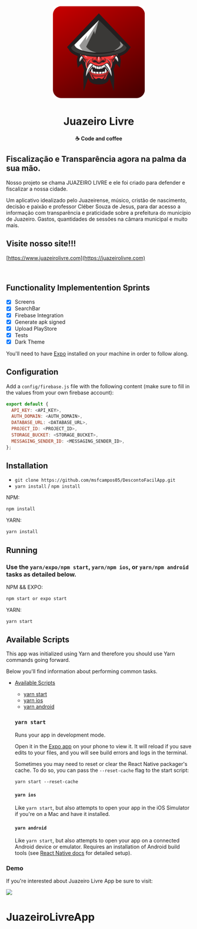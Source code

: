 <h1 align="center">
    <img alt="Juazeiro Livre" title="#delicinha" src="assets/images/icon.png" width="250px" />
</h1>

<h1 align="center">
  Juazeiro Livre
</h1>

<h4 align="center">
  ☕ Code and coffee
</h4>

## Fiscalização e Transparência agora na palma da sua mão.

Nosso projeto se chama JUAZEIRO LIVRE e ele foi criado para defender e fiscalizar a nossa cidade. 

Um aplicativo idealizado pelo Juazeirense, músico, cristão de nascimento, decisão e paixão e professor Cléber Souza de Jesus, para dar acesso a informação com transparência e praticidade sobre a prefeitura do município de Juazeiro. Gastos, quantidades de sessões na câmara municipal e muito mais.

## Visite nosso site!!!
[https://www.juazeirolivre.com](https://juazeirolivre.com)

<p align="center">
    <img alt="" src="https://i.imgur.com/5hkfksa.gif" width="250">
    <img alt="" title="#delicinha" src="Screenshot_1594935494.png" width="250px" />
    <img alt="" title="#delicinha" src="Screenshot_1594935498.png" width="250px" />
    <img alt="" title="#delicinha" src="screenshots/Screenshot_1594728907.png" width="250px" />
    <img alt="" title="#delicinha" src="screenshots/Screenshot_1595623461.png" width="250px" />
    <img alt="" title="#delicinha" src="screenshots/Screenshot_1595623470.png" width="250px" />
    <img alt="" title="#delicinha" src="screenshots/IMG-20221003-WA0003.jpg" width="250px" />

</p>

## Functionality Implementention Sprints

- [x] Screens
- [x] SearchBar
- [x] Firebase Integration
- [x] Generate apk signed
- [x] Upload PlayStore
- [x] Tests
- [x] Dark Theme

You'll need to have [Expo](https://expo.io/learn) installed on your machine in order to follow along.

## Configuration
Add a `config/firebase.js` file with the following content (make sure to fill in the values from your own firebase account):

```js
export default {
  API_KEY: <API_KEY>,
  AUTH_DOMAIN: <AUTH_DOMAIN>,
  DATABASE_URL: <DATABASE_URL>,
  PROJECT_ID: <PROJECT_ID>,
  STORAGE_BUCKET: <STORAGE_BUCKET>,
  MESSAGING_SENDER_ID: <MESSAGING_SENDER_ID>,
};
```

## Installation

- `git clone https://github.com/msfcampos05/DescontoFacilApp.git`
- `yarn install` / `npm install`

NPM:

```sh
npm install
```

YARN:

```sh
yarn install
```


## Running

### Use the `yarn/expo/npm start`, `yarn/npm ios`, or `yarn/npm android` tasks as detailed below.
NPM && EXPO:

```sh
npm start or expo start
```

YARN:

```sh
yarn start
```
  ## Available Scripts

  This app was initialized using Yarn and therefore you should use Yarn commands going forward.

Below you'll find information about performing common tasks.

* [Available Scripts](#available-scripts)
  * [yarn start](#npm-start)
  * [yarn ios](#npm-run-ios)
  * [yarn android](#npm-run-android)

  ### `yarn start`

  Runs your app in development mode.

  Open it in the [Expo app](https://expo.io) on your phone to view it. It will reload if you save edits to your files, and you will see build errors and logs in the terminal.

  Sometimes you may need to reset or clear the React Native packager's cache. To do so, you can pass the `--reset-cache` flag to the start script:

  ```
  yarn start --reset-cache
  ```

  #### `yarn ios`

  Like `yarn start`, but also attempts to open your app in the iOS Simulator if you're on a Mac and have it installed.

  #### `yarn android`

  Like `yarn start`, but also attempts to open your app on a connected Android device or emulator. Requires an installation of Android build tools (see [React Native docs](https://facebook.github.io/react-native/docs/getting-started.html) for detailed setup).


### Demo 
If you're interested about Juazeiro Livre App be sure to visit:

<a href="https://play.google.com/store/apps/details?id=com.juazeirolivre.juazeirolivreapp"><img width="250px" src="https://play.google.com/intl/pt-BR/badges/static/images/badges/pt-br_badge_web_generic.png"></img></a>

# JuazeiroLivreApp
